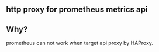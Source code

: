 http proxy for prometheus metrics api
---------

## Why?

prometheus can not work when target api proxy by HAProxy.


